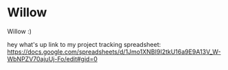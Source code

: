 # Willow
 Willow :) 

hey what's up
link to my project tracking spreadsheet: https://docs.google.com/spreadsheets/d/1Jmo1XNBI9I2tkU16a9E9A13V_W-WbNPZV70ajuUj-Fo/edit#gid=0
